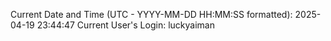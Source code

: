 Current Date and Time (UTC - YYYY-MM-DD HH:MM:SS formatted): 2025-04-19 23:44:47
Current User's Login: luckyaiman
